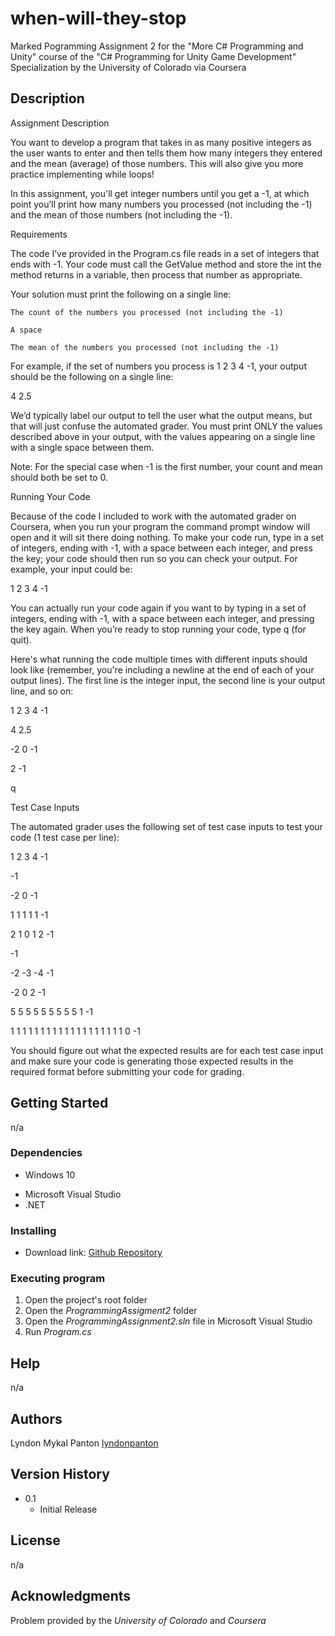 # when-will-they-stop

Marked Pogramming Assignment 2 for the "More C# Programming and Unity" course of the "C# Programming for Unity Game Development" Specialization by the University of Colorado via Coursera

## Description

Assignment Description  

You want to develop a program that takes in as many positive integers as the user wants to enter and then tells them how many integers they entered and the mean (average) of those numbers. This will also give you more practice implementing while loops!

In this assignment, you'll get integer numbers until you get a -1, at which point you’ll print how many numbers you processed (not including the -1) and the mean of those numbers (not including the -1).

Requirements

The code I’ve provided in the Program.cs file reads in a set of integers that ends with -1. Your code must call the GetValue method and store the int the method returns in a variable, then process that number as appropriate. 

Your solution must print the following on a single line:

    The count of the numbers you processed (not including the -1)

    A space

    The mean of the numbers you processed (not including the -1)

For example, if the set of numbers you process is 1 2 3 4 -1, your output should be the following on a single line:

4 2.5

We’d typically label our output to tell the user what the output means, but that will just confuse the automated grader. You must print ONLY the values described above in your output, with the values appearing on a single line with a single space between them.

Note: For the special case when -1 is the first number, your count and mean should both be set to 0.

Running Your Code

Because of the code I included to work with the automated grader on Coursera, when you run your program the command prompt window will open and it will sit there doing nothing. To make your code run, type in a set of integers, ending with -1, with a space between each integer, and press the <Enter> key; your code should then run so you can check your output. For example, your input could be: 

1 2 3 4 -1

You can actually run your code again if you want to by typing in a set of integers, ending with -1, with a space between each integer, and pressing the <Enter> key again. When you’re ready to stop running your code, type q (for quit).

Here's what running the code multiple times with different inputs should look like (remember, you're including a newline at the end of each of your output lines). The first line is the integer input, the second line is your output line, and so on:

1 2 3 4 -1

4 2.5

-2 0 -1

2 -1

q

Test Case Inputs

The automated grader uses the following set of test case inputs to test your code (1 test case per line):

1 2 3 4 -1

-1

-2 0 -1

1 1 1 1 1 -1

2 1 0 1 2 -1

-1

-2 -3 -4 -1

-2 0 2 -1

5 5 5 5 5 5 5 5 5 1 -1

1 1 1 1 1 1 1 1 1 1 1 1 1 1 1 1 1 1 1 0 -1

You should figure out what the expected results are for each test case input and make sure your code is generating those expected results in the required format before submitting your code for grading.

## Getting Started

n/a

### Dependencies

* Windows 10
+ Microsoft Visual Studio
+ .NET

### Installing

* Download link: [Github Repository](https://github.com/lyndonpanton/when-will-they-stop)

### Executing program

1. Open the project's root folder
2. Open the _ProgrammingAssigment2_ folder
2. Open the _ProgrammingAssignment2.sln_ file in Microsoft Visual Studio
3. Run _Program.cs_

## Help

n/a

## Authors

Lyndon Mykal Panton
[lyndonpanton](https://github.com/lyndonpanton/)

## Version History

* 0.1
    * Initial Release

## License

n/a

## Acknowledgments

Problem provided by the _University of Colorado_ and _Coursera_
